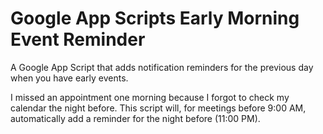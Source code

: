 # Google App Scripts Early Morning Event Reminder

A Google App Script that adds notification reminders for the previous day when you have early events.

I missed an appointment one morning because I forgot to check my calendar the night before.
This script will, for meetings before 9:00 AM, automatically add a reminder for the night before (11:00 PM).
